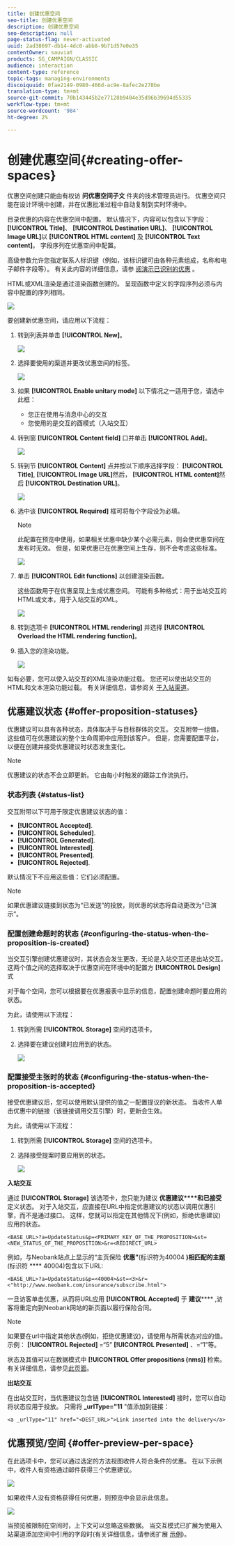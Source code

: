 ```yaml
---
title: 创建优惠空间
seo-title: 创建优惠空间
description: 创建优惠空间
seo-description: null
page-status-flag: never-activated
uuid: 2ad38697-db14-4dc0-abb8-9b71d57e0e35
contentOwner: sauviat
products: SG_CAMPAIGN/CLASSIC
audience: interaction
content-type: reference
topic-tags: managing-environments
discoiquuid: 0fae2149-0980-466d-ac9e-8afec2e278be
translation-type: tm+mt
source-git-commit: 70b143445b2e77128b9404e35d96b39694d55335
workflow-type: tm+mt
source-wordcount: '984'
ht-degree: 2%

---
```



# 创建优惠空间{#creating-offer-spaces}

优惠空间创建只能由有权访 **问优惠空间子文** 件夹的技术管理员进行。 优惠空间只能在设计环境中创建，并在优惠批准过程中自动复制到实时环境中。

目录优惠的内容在优惠空间中配置。 默认情况下，内容可以包含以下字段： **[!UICONTROL Title]**、 **[!UICONTROL Destination URL]**、 **[!UICONTROL Image URL]**&#x200B;以 **[!UICONTROL HTML content]** 及 **[!UICONTROL Text content]**。 字段序列在优惠空间中配置。

高级参数允许您指定联系人标识键（例如，该标识键可由各种元素组成，名称和电子邮件字段等）。 有关此内容的详细信息，请参 [阅演示已识别的优惠](../../interaction/using/integration-via-javascript--client-side-.md#presenting-an-identified-offer) 。

HTML或XML渲染是通过渲染函数创建的。 呈现函数中定义的字段序列必须与内容中配置的序列相同。

![](assets/offer_space_create_009.png)

要创建新优惠空间，请应用以下流程：

1. 转到列表并单击 **[!UICONTROL New]**。

   ![](assets/offer_space_create_001.png)

1. 选择要使用的渠道并更改优惠空间的标签。

   ![](assets/offer_space_create_002.png)

1. 如果 **[!UICONTROL Enable unitary mode]** 以下情况之一适用于您，请选中此框：

   * 您正在使用与消息中心的交互
   * 您使用的是交互的酉模式（入站交互）

1. 转到窗 **[!UICONTROL Content field]** 口并单击 **[!UICONTROL Add]**。

   ![](assets/offer_space_create_003.png)

1. 转到节 **[!UICONTROL Content]** 点并按以下顺序选择字段： **[!UICONTROL Title]**, **[!UICONTROL Image URL]**&#x200B;然后， **[!UICONTROL HTML content]**&#x200B;然后 **[!UICONTROL Destination URL]**。

   ![](assets/offer_space_create_004.png)

1. 选中该 **[!UICONTROL Required]** 框可将每个字段设为必填。

   >[!NOTE]
   >
   >此配置在预览中使用，如果相关优惠中缺少某个必需元素，则会使优惠空间在发布时无效。 但是，如果优惠已在优惠空间上生存，则不会考虑这些标准。

   ![](assets/offer_space_create_005.png)

1. 单击 **[!UICONTROL Edit functions]** 以创建渲染函数。

   这些函数用于在优惠呈现上生成优惠空间。 可能有多种格式：用于出站交互的HTML或文本，用于入站交互的XML。

   ![](assets/offer_space_create_006.png)

1. 转到选项卡 **[!UICONTROL HTML rendering]** 并选择 **[!UICONTROL Overload the HTML rendering function]**。
1. 插入您的渲染功能。

   ![](assets/offer_space_create_007.png)

如有必要，您可以使入站交互的XML渲染功能过载。 您还可以使出站交互的HTML和文本渲染功能过载。 有关详细信息，请参阅关 [于入站渠道](../../interaction/using/about-inbound-channels.md)。

## 优惠建议状态 {#offer-proposition-statuses}

优惠建议可以具有各种状态，具体取决于与目标群体的交互。 交互附带一组值，这些值可在优惠建议的整个生命周期中应用到该客户。 但是，您需要配置平台，以便在创建并接受优惠建议时状态发生变化。

>[!NOTE]
>
>优惠建议的状态不会立即更新。 它由每小时触发的跟踪工作流执行。

### 状态列表 {#status-list}

交互附带以下可用于限定优惠建议状态的值：

* **[!UICONTROL Accepted]**.
* **[!UICONTROL Scheduled]**.
* **[!UICONTROL Generated]**.
* **[!UICONTROL Interested]**.
* **[!UICONTROL Presented]**.
* **[!UICONTROL Rejected]**.

默认情况下不应用这些值：它们必须配置。

>[!NOTE]
>
>如果优惠建议链接到状态为“已发送”的投放，则优惠的状态将自动更改为“已演示”。

### 配置创建命题时的状态 {#configuring-the-status-when-the-proposition-is-created}

当交互引擎创建优惠建议时，其状态会发生更改，无论是入站交互还是出站交互。 这两个值之间的选择取决于优惠空间在环境中的配置方 **[!UICONTROL Design]** 式

对于每个空间，您可以根据要在优惠报表中显示的信息，配置创建命题时要应用的状态。

为此，请使用以下流程：

1. 转到所需 **[!UICONTROL Storage]** 空间的选项卡。
1. 选择要在建议创建时应用到的状态。

   ![](assets/offer_update_status_001.png)

### 配置接受主张时的状态 {#configuring-the-status-when-the-proposition-is-accepted}

接受优惠建议后，您可以使用默认提供的值之一配置提议的新状态。 当收件人单击优惠中的链接（该链接调用交互引擎）时，更新会生效。

为此，请使用以下流程：

1. 转到所需 **[!UICONTROL Storage]** 空间的选项卡。
1. 选择接受提案时要应用到的状态。

   ![](assets/offer_update_status_002.png)

**入站交互**

通过 **[!UICONTROL Storage]** 该选项卡，您只能为建议 **优惠建议****和已接受** 定义状态。 对于入站交互，应直接在URL中指定优惠建议的状态以调用优惠引擎，而不是通过接口。 这样，您就可以指定在其他情况下(例如，拒绝优惠建议)应用的状态。

```
<BASE_URL>?a=UpdateStatus&p=<PRIMARY_KEY_OF_THE_PROPOSITION>&st=<NEW_STATUS_OF_THE_PROPOSITION>&r=<REDIRECT_URL>
```

例如，与Neobank站点上显示的“主页保险 **优惠”**(标识符为40004 **)相匹配的主题** (标识符 **** 40004)包含以下URL:

```
<BASE_URL>?a=UpdateStatus&p=<40004>&st=<3>&r=<"http://www.neobank.com/insurance/subscribe.html">
```

一旦访客单击优惠，从而将URL应用 **[!UICONTROL Accepted]** 于 **建议****** ,访客将重定向到Neobank网站的新页面以履行保险合同。

>[!NOTE]
>
>如果要在url中指定其他状态(例如，拒绝优惠建议)，请使用与所需状态对应的值。 示例： **[!UICONTROL Rejected]** =“5” **[!UICONTROL Presented]** 、=“1”等。
>
>状态及其值可以在数据模式中 **[!UICONTROL Offer propositions (nms)]** 检索。 有关详细信息，请参见[此页面](../../configuration/using/data-schemas.md)。

**出站交互**

在出站交互时，当优惠建议包含链 **[!UICONTROL Interested]** 接时，您可以自动将状态应用于投放。 只需将 **_urlType=&quot;11** &quot;值添加到链接：

```
<a _urlType="11" href="<DEST_URL>">Link inserted into the delivery</a>
```

## 优惠预览/空间 {#offer-preview-per-space}

在此选项卡中，您可以通过选定的方法视图收件人符合条件的优惠。 在以下示例中，收件人有资格通过邮件获得三个优惠建议。

![](assets/offer_space_overview_002.png)

如果收件人没有资格获得任何优惠，则预览中会显示此信息。

![](assets/offer_space_overview_001.png)

当预览被限制在空间时，上下文可以忽略这些数据。 当交互模式已扩展为使用入站渠道添加空间中引用的字段时(有关详细信息，请参阅扩展 [示例](../../interaction/using/extension-example.md))。
